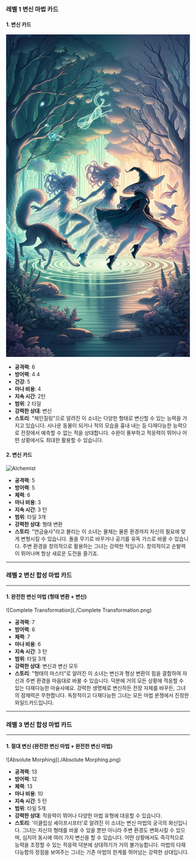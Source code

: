 ### 레벨 1 변신 마법 카드 ###

#### 1. 변신 카드
![Changeling](./Changeling.png)

- **공격력**: 6
- **방어력**: 4 4
- **건강**: 5
- **마나 비용**: 4
- **지속 시간**: 2턴
- **범위**: 2 타일
- **강력한 상대**: 변신
- **스토리**: "체인질링"으로 알려진 이 소녀는 다양한 형태로 변신할 수 있는 능력을 가지고 있습니다. 사나운 동물이 되거나 적의 모습을 흉내 내는 등 다재다능한 능력으로 전장에서 예측할 수 없는 적을 상대합니다. 수완이 풍부하고 적응력이 뛰어나 어떤 상황에서도 최대한 활용할 수 있습니다.

#### 2. 변신 카드
![Alchemist](./Alchemist.png)

- **공격력**: 5
- **방어력**: 5
- **체력**: 6
- **마나 비용**: 3
- **지속 시간**: 3 턴
- **범위**: 타일 3개
- **강력한 상대**: 형태 변환
- **스토리**: "연금술사"라고 불리는 이 소녀는 물체는 물론 환경까지 자신의 필요에 맞게 변형시킬 수 있습니다. 돌을 무기로 바꾸거나 공기를 유독 가스로 바꿀 수 있습니다. 주변 환경을 창의적으로 활용하는 그녀는 강력한 적입니다. 창의적이고 순발력이 뛰어나며 항상 새로운 도전을 즐기죠.

---

### 레벨 2 변신 합성 마법 카드

---

#### 1. 완전한 변신 마법 (형태 변환 + 변신)

![Complete Transformation](./Complete Transformation.png)

- **공격력**: 7
- **방어력**: 6
- **체력**: 7
- **마나 비용**: 6
- **지속 시간**: 3 턴
- **범위**: 타일 3개
- **강력한 상대**: 변신과 변신 모두
- **스토리**: "형태의 마스터"로 알려진 이 소녀는 변신과 형상 변환의 힘을 결합하여 자신과 주변 환경을 마음대로 바꿀 수 있습니다. 덕분에 거의 모든 상황에 적응할 수 있는 다재다능한 마술사예요. 강력한 생명체로 변신하든 전장 자체를 바꾸든, 그녀의 잠재력은 무한합니다. 독창적이고 다재다능한 그녀는 모든 마법 분쟁에서 진정한 와일드카드입니다.

---

### 레벨 3 변신 합성 마법 카드 ###

---

#### 1. 절대 변신 (완전한 변신 마법 + 완전한 변신 마법)

![Absolute Morphing](./Absolute Morphing.png)

- **공격력**: 13
- **방어력**: 12
- **체력**: 13
- **마나 비용**: 10
- **지속 시간**: 5 턴
- **범위**: 타일 5개
- **강력한 상대**: 적응력이 뛰어나 다양한 마법 유형에 대응할 수 있습니다.
- **스토리**: '이클립싱 셰이프시프터'로 알려진 이 소녀는 변신 마법의 궁극의 화신입니다. 그녀는 자신의 형태를 바꿀 수 있을 뿐만 아니라 주변 환경도 변화시킬 수 있으며, 심지어 동시에 여러 가지 변신을 할 수 있습니다. 어떤 상황에서도 즉각적으로 능력을 조정할 수 있는 적응력 덕분에 상대하기가 거의 불가능합니다. 마법의 다재다능함의 정점을 보여주는 그녀는 기존 마법의 한계를 뛰어넘는 강력한 상대입니다.